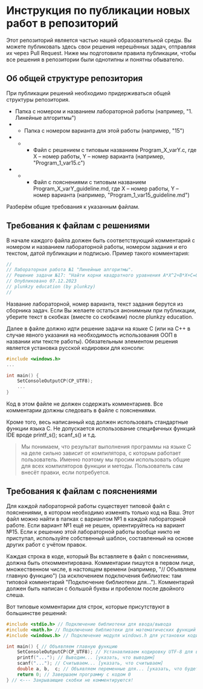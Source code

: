 # Инструкция по публикации новых работ в репозиторий

Этот репозиторий является частью нашей образовательной среды. Вы можете
публиковать здесь свои решения нерешённых задач, отправляя их через Pull Request.
Ниже мы подготовили правила публикации, чтобы все решения в репозитории были однотипны
и понятны обывателю.

## Об общей структуре репозитория

При публикации решений необходимо придерживаться общей структуры репозитория.

- Папка с номером и названием лабораторной работы (например, "1. Линейные алгоритмы")
- - Папка с номером варианта для этой работы (например, "15")
- - - Файл с решением с типовым названием Program_X_varY.c, где X – номер работы, Y – номер варианта (например, "Program_1_var15.c")
- - - Файл с пояснениями с типовым названием Program_X_varY_guideline.md, где X – номер работы, Y – номер варианта (например, "Program_1_var15_guideline.md")

Разберём общие требования к указанным файлам.

## Требования к файлам с решениями

В начале каждого файла должен быть соответствующий комментарий с номером и названием
лабораторной работы, номером задания и его текстом, датой публикации и подписью. Пример такого комментария:
```c
//
// Лабораторная работа №1 "Линейные алгоритмы".
// Решение задачи №17: "Найти корни квадратного уравнения A*X^2+B*X+C=0"
// Опубликовано 07.12.2023
// plunkzy education (by plunkzy)
//
```

Название лабораторной, номер варианта, текст задания берутся из сборника задач.
Если Вы желаете остаться анонимным при публикации, уберите текст в скобках (вместе со скобками) после plunkzy education.

Далее в файле должно идти решение задачи на языке C (или на C++ в случае явного указания
на необходимость использования ООП в названии или тексте работы). Обязательным элементом
решения является установка русской кодировки для консоли:
```c
#include <windows.h>
...

int main() {
    SetConsoleOutputCP(CP_UTF8);
    ...
}
```

Код в этом файле не должен содержать комментариев. Все комментарии должны следовать в файле с пояснениями.

Кроме того, весь написанный код должен использовать стандартные функции языка C. Не допускается
использование специфичных функций IDE вроде printf_s(); scanf_s() и т.д.

> Мы понимаем, что результат выполнения программы на языке C на деле сильно зависит от компилятора,
> с которым работает пользователь. Именно поэтому мы просим использовать общие для всех компиляторов функции и методы.
> Пользователь сам внесёт правки, если потребуется.

## Требования к файлам с пояснениями

Для каждой лабораторной работы существует типовой файл с пояснениями, в котором необходимо
изменять только код на Ваш. Этот файл можно найти в папках с вариантом №1 в каждой лабораторной работе.
Если вариант №1 ещё не решен, ориентируйтесь на вариант №15. Если к решению этой лабораторной работы
вообще никто не приступал, используйте собственный шаблон, составленный на основе других работ с учётом
правок.

Каждая строка в коде, который Вы вставляете в файл с пояснениями, должна быть откомментирована.
Комментарии пишутся в первом лице, множественном числе, в настоящем времени (например, "// Объявляем главную функцию")
(за исключением подключения библиотек: там типовой комментарий "Подключение библиотеки для...").
Комментарий должен быть написан с большой буквы и пробелом после двойного слеша.

Вот типовые комментарии для строк, которые присутствуют в большинстве решений:
```c
#include <stdio.h> // Подключение библиотеки для ввода/вывода
#include <math.h> // Подключение библиотеки для математических функций
#include <windows.h> // Подключение модуля windows.h для установки кодировки вывода

int main() { // Объявляем главную функцию
    SetConsoleOutputCP(CP_UTF8); // Устанавливаем кодировку UTF-8 для вывода русских символов
    printf("..."); // Выводим... [указать, что выводим]
    scanf("..."); // Считываем... [указать, что считываем]
    double a, b,  c; // Объявляем переменные для... [указать, что будет храниться в переменных]
    return 0; // Завершаем программу с кодом 0
} // <--- Закрывающие скобки не комментируются!
```